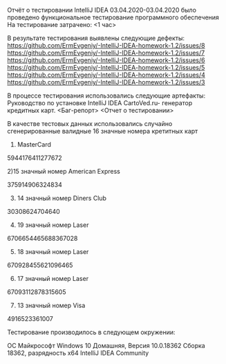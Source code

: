Отчёт о тестировании IntelliJ IDEA 
03.04.2020-03.04.2020 было проведено функциональное тестирование программного обеспечения <IntelliJ IDEA>
На тестирование затрачено: <1 час>

В результате тестирования выявлены следующие дефекты:
https://github.com/ErmEvgeniy/-IntelliJ-IDEA-homework-1.2/issues/8
https://github.com/ErmEvgeniy/-IntelliJ-IDEA-homework-1.2/issues/7
https://github.com/ErmEvgeniy/-IntelliJ-IDEA-homework-1.2/issues/6
https://github.com/ErmEvgeniy/-IntelliJ-IDEA-homework-1.2/issues/5
https://github.com/ErmEvgeniy/-IntelliJ-IDEA-homework-1.2/issues/4
https://github.com/ErmEvgeniy/-IntelliJ-IDEA-homework-1.2/issues/3

В процессе тестирования использовались следующие артефакты:
Руководство по установке IntelliJ IDEA
CartoVed.ru- генератор кредитных карт.
<Баг-репорт>
<Отчет о тестировании>

В качестве тестовых данных использовались случайно сгенерированные валидные 16 значные номера кретитных карт 
1) MasterCard 

5944176411277672 

2)15 значный номер American Express 

375914906324834 

3) 14 значный номер Diners Club

30308624704640

4) 19 значный номер Laser

6706654465688367028 

5) 18 значный номер Laser

670928455621096465

6) 17 значный номер Laser

67093112878315605

7)  13 значный номер Visa

4916523361007


Тестирование производилось в следующем окружении:

ОС	Майкрософт Windows 10 Домашняя, Версия 10.0.18362 Сборка 18362, разрядность х64
IntelliJ IDEA Community
